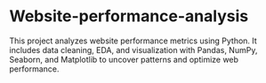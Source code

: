 # Website-performance-analysis
This project analyzes website performance metrics using Python. It includes data cleaning, EDA, and visualization with Pandas, NumPy, Seaborn, and Matplotlib to uncover patterns and optimize web performance.
